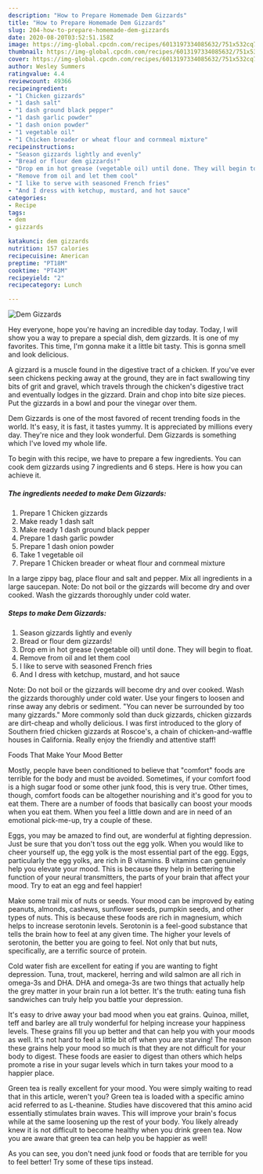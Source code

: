 ```yaml
---
description: "How to Prepare Homemade Dem Gizzards"
title: "How to Prepare Homemade Dem Gizzards"
slug: 204-how-to-prepare-homemade-dem-gizzards
date: 2020-08-20T03:52:51.158Z
image: https://img-global.cpcdn.com/recipes/6013197334085632/751x532cq70/dem-gizzards-recipe-main-photo.jpg
thumbnail: https://img-global.cpcdn.com/recipes/6013197334085632/751x532cq70/dem-gizzards-recipe-main-photo.jpg
cover: https://img-global.cpcdn.com/recipes/6013197334085632/751x532cq70/dem-gizzards-recipe-main-photo.jpg
author: Wesley Summers
ratingvalue: 4.4
reviewcount: 49366
recipeingredient:
- "1 Chicken gizzards"
- "1 dash salt"
- "1 dash ground black pepper"
- "1 dash garlic powder"
- "1 dash onion powder"
- "1 vegetable oil"
- "1 Chicken breader or wheat flour and cornmeal mixture"
recipeinstructions:
- "Season gizzards lightly and evenly"
- "Bread or flour dem gizzards!"
- "Drop em in hot grease (vegetable oil) until done. They will begin to float."
- "Remove from oil and let them cool"
- "I like to serve with seasoned French fries"
- "And I dress with ketchup, mustard, and hot sauce"
categories:
- Recipe
tags:
- dem
- gizzards

katakunci: dem gizzards 
nutrition: 157 calories
recipecuisine: American
preptime: "PT18M"
cooktime: "PT43M"
recipeyield: "2"
recipecategory: Lunch

---
```



![Dem Gizzards](https://img-global.cpcdn.com/recipes/6013197334085632/751x532cq70/dem-gizzards-recipe-main-photo.jpg)

Hey everyone, hope you're having an incredible day today. Today, I will show you a way to prepare a special dish, dem gizzards. It is one of my favorites. This time, I'm gonna make it a little bit tasty. This is gonna smell and look delicious.

A gizzard is a muscle found in the digestive tract of a chicken. If you&#39;ve ever seen chickens pecking away at the ground, they are in fact swallowing tiny bits of grit and gravel, which travels through the chicken&#39;s digestive tract and eventually lodges in the gizzard. Drain and chop into bite size pieces. Put the gizzards in a bowl and pour the vinegar over them.

Dem Gizzards is one of the most favored of recent trending foods in the world. It's easy, it is fast, it tastes yummy. It is appreciated by millions every day. They're nice and they look wonderful. Dem Gizzards is something which I've loved my whole life.


To begin with this recipe, we have to prepare a few ingredients. You can cook dem gizzards using 7 ingredients and 6 steps. Here is how you can achieve it.

<!--inarticleads1-->

##### The ingredients needed to make Dem Gizzards:

1. Prepare 1 Chicken gizzards
1. Make ready 1 dash salt
1. Make ready 1 dash ground black pepper
1. Prepare 1 dash garlic powder
1. Prepare 1 dash onion powder
1. Take 1 vegetable oil
1. Prepare 1 Chicken breader or wheat flour and cornmeal mixture


In a large zippy bag, place flour and salt and pepper. Mix all ingredients in a large saucepan. Note: Do not boil or the gizzards will become dry and over cooked. Wash the gizzards thoroughly under cold water. 

<!--inarticleads2-->

##### Steps to make Dem Gizzards:

1. Season gizzards lightly and evenly
1. Bread or flour dem gizzards!
1. Drop em in hot grease (vegetable oil) until done. They will begin to float.
1. Remove from oil and let them cool
1. I like to serve with seasoned French fries
1. And I dress with ketchup, mustard, and hot sauce


Note: Do not boil or the gizzards will become dry and over cooked. Wash the gizzards thoroughly under cold water. Use your fingers to loosen and rinse away any debris or sediment. &#34;You can never be surrounded by too many gizzards.&#34; More commonly sold than duck gizzards, chicken gizzards are dirt-cheap and wholly delicious. I was first introduced to the glory of Southern fried chicken gizzards at Roscoe&#39;s, a chain of chicken-and-waffle houses in California. Really enjoy the friendly and attentive staff! 

Foods That Make Your Mood Better


Mostly, people have been conditioned to believe that "comfort" foods are terrible for the body and must be avoided. Sometimes, if your comfort food is a high sugar food or some other junk food, this is very true. Other times, though, comfort foods can be altogether nourishing and it's good for you to eat them. There are a number of foods that basically can boost your moods when you eat them. When you feel a little down and are in need of an emotional pick-me-up, try a couple of these.

Eggs, you may be amazed to find out, are wonderful at fighting depression. Just be sure that you don't toss out the egg yolk. When you would like to cheer yourself up, the egg yolk is the most essential part of the egg. Eggs, particularly the egg yolks, are rich in B vitamins. B vitamins can genuinely help you elevate your mood. This is because they help in bettering the function of your neural transmitters, the parts of your brain that affect your mood. Try to eat an egg and feel happier!

Make some trail mix of nuts or seeds. Your mood can be improved by eating peanuts, almonds, cashews, sunflower seeds, pumpkin seeds, and other types of nuts. This is because these foods are rich in magnesium, which helps to increase serotonin levels. Serotonin is a feel-good substance that tells the brain how to feel at any given time. The higher your levels of serotonin, the better you are going to feel. Not only that but nuts, specifically, are a terrific source of protein.

Cold water fish are excellent for eating if you are wanting to fight depression. Tuna, trout, mackerel, herring and wild salmon are all rich in omega-3s and DHA. DHA and omega-3s are two things that actually help the grey matter in your brain run a lot better. It's the truth: eating tuna fish sandwiches can truly help you battle your depression. 

It's easy to drive away your bad mood when you eat grains. Quinoa, millet, teff and barley are all truly wonderful for helping increase your happiness levels. These grains fill you up better and that can help you with your moods as well. It's not hard to feel a little bit off when you are starving! The reason these grains help your mood so much is that they are not difficult for your body to digest. These foods are easier to digest than others which helps promote a rise in your sugar levels which in turn takes your mood to a happier place.

Green tea is really excellent for your mood. You were simply waiting to read that in this article, weren't you? Green tea is loaded with a specific amino acid referred to as L-theanine. Studies have discovered that this amino acid essentially stimulates brain waves. This will improve your brain's focus while at the same loosening up the rest of your body. You likely already knew it is not difficult to become healthy when you drink green tea. Now you are aware that green tea can help you be happier as well!

As you can see, you don't need junk food or foods that are terrible for you to feel better! Try  some  of  these  tips  instead.

